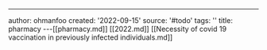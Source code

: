 ---
author: ohmanfoo
created: '2022-09-15'
source: '#todo'
tags: ''
title: pharmacy
---[[pharmacy.md]]
[[2022.md]]
[[Necessity of covid 19 vaccination in previously infected individuals.md]]
